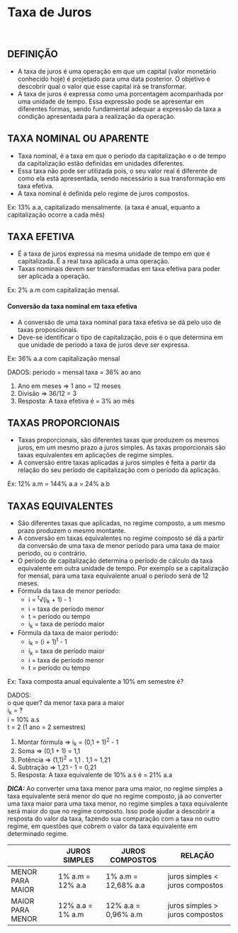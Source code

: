 # Taxa de Juros

<br>

## DEFINIÇÃO
* A taxa de juros é uma operação em que um capital (valor monetário conhecido hoje) é projetado para uma data posterior. O objetivo é descobrir qual o valor que esse capital irá se transformar.
* A taxa de juros é expressa como uma porcentagem acompanhada por uma unidade de tempo. Essa expressão pode se apresentar em diferentes formas, sendo fundamental adequar a expressão da taxa a condição apresentada para a realização da operação.

## TAXA NOMINAL OU APARENTE
* Taxa nominal, é a taxa em que o período da capitalização e o de tempo da capitalização estão definidas em unidades diferentes.
* Essa taxa não pode ser utilizada pois, o seu valor real é diferente de como ela está apresentada, sendo necessário a sua transformação em taxa efetiva.
* A taxa nominal é definida pelo regime de juros compostos.

Ex: 13% a.a, capitalizado mensalmente. (a taxa é anual, equanto a capitalização ocorre a cada mês)

## TAXA EFETIVA
* É a taxa de juros expressa na mesma unidade de tempo em que é capitalizada. É a real taxa aplicada a uma operação. 
* Taxas nominais devem ser transformadas em taxa efetiva para poder ser aplicada a operação.

Ex: 2% a.m com capitalização mensal.

#### Conversão da taxa nominal em taxa efetiva
* A conversão de uma taxa nominal para taxa efetiva se dá pelo uso de taxas proposcionais. 
* Deve-se identificar o tipo de capitalização, pois é o que determina em que unidade de período a taxa de juros deve ser expressa.

Ex: 36% a.a com capitalização mensal

DADOS:
período = mensal
taxa = 36% ao ano

1. Ano em meses => 1 ano = 12 meses
2. Divisão => 36/12 = 3
3. Resposta: A taxa efetiva é = 3% ao mês

## TAXAS PROPORCIONAIS
* Taxas proporcionais, são diferentes taxas que produzem os mesmos juros, em um mesmo prazo a juros simples. As taxas proporcionais são taxas equivalentes em aplicações de regime simples.
* A conversão entre taxas aplicadas a juros simples é feita a partir da relação do seu período de capitalização com o período da aplicação.

Ex: 12% a.m = 144% a.a = 24% a.b

## TAXAS EQUIVALENTES
* São diferentes taxas que aplicadas, no regime composto, a um mesmo prazo produzem o mesmo montante.
* A conversão em taxas equivalentes no regime composto se dá a partir da conversão de uma taxa de menor período para uma taxa de maior período, ou o contrário.
* O período de capitalização determina o período de cálculo da taxa equivalente em outra unidade de tempo. Por exemplo se a capitalização for mensal, para uma taxa equivalente anual o período será de 12 meses.
* Fórmula da taxa de menor período:
  - i = <sup>t</sup>√(i<sub>k</sub> + 1) - 1
  - i = taxa de período menor
  - t = período ou tempo
  - i<sub>k</sub> = taxa de período maior
* Fórmula da taxa de maior período:
  - i<sub>k</sub> = (i + 1)<sup>t</sup> - 1
  - i<sub>k</sub> = taxa de período maior
  - i = taxa de período menor
  - t = período ou tempo

Ex: Taxa composta anual equivalente a 10% em semestre é?

DADOS:  
o que quer? da menor taxa para a maior  
i<sub>k</sub> = ?  
i = 10% a.s  
t = 2 (1 ano = 2 semestres)  

1. Montar fórmula => i<sub>k</sub> = (0,1 + 1)<sup>2</sup> - 1
2. Soma => (0,1 + 1) = 1,1
3. Potência => (1,1)<sup>2</sup> = 1,1 . 1,1 = 1,21
4. Subtração => 1,21 - 1 = 0,21
5. Resposta: A taxa equivalente de 10% a.s é = 21% a.a

***DICA:*** Ao converter uma taxa menor para uma maior, no regime simples a taxa equivalente  será menor do que no regime composto, já ao converter uma taxa maior para uma taxa menor, no regime simples a taxa equivalente será maior do que no regime composto. Isso pode ajudar a descobrir a resposta do valor da taxa, fazendo sua comparação com a taxa no outro regime, em questões que cobrem o valor da taxa equivalente em determinado regime.

|                  | JUROS SIMPLES    | JUROS COMPOSTOS     | RELAÇÃO                        |
| ---------------- |----------------- | ------------------- | ------------------------------ |
| MENOR PARA MAIOR | 1% a.m = 12% a.a | 1% a.m = 12,68% a.a | juros simples < juros compostos|
| MAIOR PARA MENOR | 12% a.a = 1% a.m | 12% a.a = 0,96% a.m | juros simples > juros compostos|
